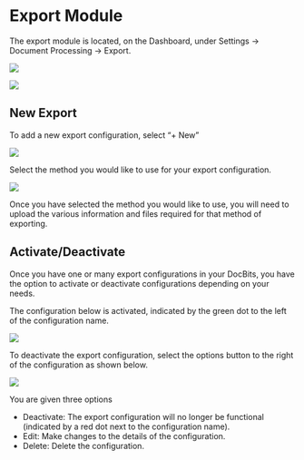 # Export Module

The export module is located, on the Dashboard, under Settings → Document Processing → Export.

![](https://lh7-us.googleusercontent.com/7GH6OyAiULSyLe_90LEqy5UoekWKy6HfHjs_XfGLATUd91u_3ZneLRTTNjyQSo-WqOUjcFNlJt7cHH90iWXLGlqhkywf0E61FnE8_R8oZzLHbwTPDXJPLkmOTLyPD6t4aa8XLMVXC8GdxLVL_E-c5RI)

![](https://lh7-us.googleusercontent.com/yChxnitltZkmAT6defdVKlyRUA0sM-1dpE8x7i_drFAHsNPYGywhj6S5ZqcNIVEQRFpCOp3DyRKZ9iJ2x4x5W9V2TwbfUuNuR6DFijVYE0PSUCTB6NyN912nT35uAuIJgh9ljnMr8epIM4cgyUA7lig)

## New Export

To add a new export configuration, select “+ New”

![](https://lh7-us.googleusercontent.com/WIgkQYOGRxpcBeA-fFL-uXMfOh-jAf2Tis1rrOdOtZipjkbWEJJ11Osao0SW0lbIoa5xbBePAGWlxZ4iVHu_QjYcwVa04wNegpbWlRDMf-HHLuKU5hN_162pJT0O6WZt7W76LyRehijqPdbDMXtHpvI)

Select the method you would like to use for your export configuration.

![](https://lh7-us.googleusercontent.com/DW9Iapybj7gi-YxSgToHXcxUM6XUZm6RfMdf1vjbKqyiG1gwprMQccXRuJ5A3aTPMX1WBbin_YZIRBXa5LjbpiSrZ0WmOfQ6XRozucbYmD49RC33vnQDxxdRY21k3acROm4DYvrdnDhHyN217ROFuCk)

Once you have selected the method you would like to use, you will need to upload the various information and files required for that method of exporting.

## Activate/Deactivate

Once you have one or many export configurations in your DocBits, you have the option to activate or deactivate configurations depending on your needs.

The configuration below is activated, indicated by the green dot to the left of the configuration name.

![](https://lh7-us.googleusercontent.com/bzcV62GoOeLQ2Xy7wRBmtmgxtFXCPF-4Mj9bBofhZFdPzyYDdxQ4jhmQ3XUoJ-YnwP3cWYKpg1v9jt39PiAXP-UnslcQ-DSyTpFEEi7PanZCQEp56rpgf0CcOjwUsRV6JgJxrgt1ieztK3heAeVix50)

To deactivate the export configuration, select the options button to the right of the configuration as shown below.

![](https://lh7-us.googleusercontent.com/oZ150Wzf2_nBtR5iEcWCbzUkxKXZbFvUM3hVfUnhk0uLIcoLumRAPR9DoieW9sdD6ZES1_IWxguRbyFiExe1fMtR_Tg5zRUcLjDllxGnLAtnpyFzi96Ac-xCta3HWDYlW4I0TU_zJb9PPJMGUtC7dbw)

You are given three options

* Deactivate: The export configuration will no longer be functional (indicated by a red dot next to the configuration name).
* Edit: Make changes to the details of the configuration.
* Delete: Delete the configuration.
